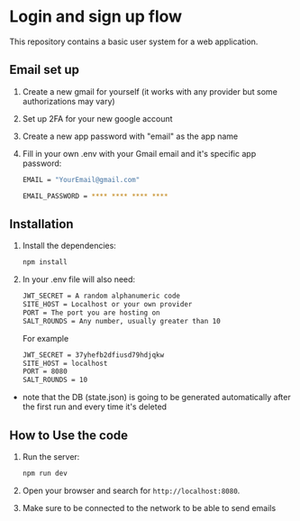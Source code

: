 # Login and sign up flow

This repository contains a basic user system for a web application.
## Email set up

1. Create a new gmail for yourself (it works with any provider but some authorizations may vary)

2. Set up 2FA for your new google account

3. Create a new app password with "email" as the app name

4. Fill in your own .env with your Gmail email and it's specific app password:
    ```bash
    EMAIL = "YourEmail@gmail.com"
    ``` 
    ```bash
    EMAIL_PASSWORD = **** **** **** ****
    ```
## Installation

1. Install the dependencies:

    ```bash
    npm install
    ```

2. In your .env file will also need:
    ```bash
    JWT_SECRET = A random alphanumeric code 
    SITE_HOST = Localhost or your own provider
    PORT = The port you are hosting on
    SALT_ROUNDS = Any number, usually greater than 10
    ```
    For example
    ```bash
    JWT_SECRET = 37yhefb2dfiusd79hdjqkw 
    SITE_HOST = localhost
    PORT = 8080 
    SALT_ROUNDS = 10 
    ```
  * note that the DB (state.json) is going to be generated automatically after the first run and every time it's deleted
## How to Use the code

1. Run the server:

    ```bash
    npm run dev
    ```

2. Open your browser and search for `http://localhost:8080`.

3. Make sure to be connected to the network to be able to send emails 